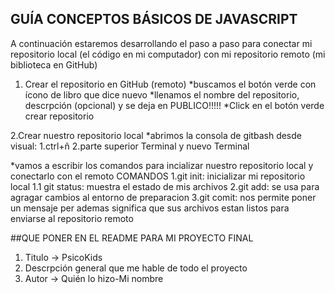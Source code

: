 ## GUÍA CONCEPTOS BÁSICOS DE JAVASCRIPT

A continuación estaremos desarrollando el paso a paso para conectar mi repositorio local (el código en mi computador) con mi repositorio remoto (mi biblioteca en GitHub)

1. Crear el repositorio en GitHub (remoto)
   *buscamos el botón verde con ícono de libro que dice nuevo
   *llenamos el nombre del repositorio, descrpción (opcional) y se deja en PUBLICO!!!!!
   *Click en el botón verde crear repositorio

2.Crear nuestro repositorio local
 *abrimos la consola de gitbash desde visual:
    1.ctrl+ñ
    2.parte superior Terminal y nuevo Terminal

*vamos a escribir los comandos para incializar nuestro repositorio local y conectarlo con el remoto
COMANDOS
1.git init: inicializar mi repositorio local 
    1.1 git status: muestra el estado de mis archivos
2.git add: se usa para agragar cambios al entorno de preparacion
3.git comit: nos permite poner un mensaje per ademas significa que sus archivos estan listos para enviarse al repositorio remoto



 ##QUE PONER EN EL README PARA MI PROYECTO FINAL
 1. Titulo -> PsicoKids
 2. Descrpción general que me hable de todo el proyecto
 3. Autor -> Quién lo hizo-Mi nombre